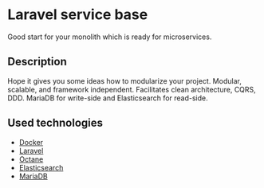 # Laravel service base

Good start for your monolith which is ready for microservices.

## Description

Hope it gives you some ideas how to modularize your project. Modular, scalable, and framework independent. Facilitates
clean architecture, CQRS, DDD. MariaDB for write-side and Elasticsearch for read-side.

## Used technologies

* [Docker](https://www.docker.com/)
* [Laravel](https://laravel.com/)
* [Octane](https://laravel.com/docs/9.x/octane/)
* [Elasticsearch](https://www.elastic.co/)
* [MariaDB](https://mariadb.org/)